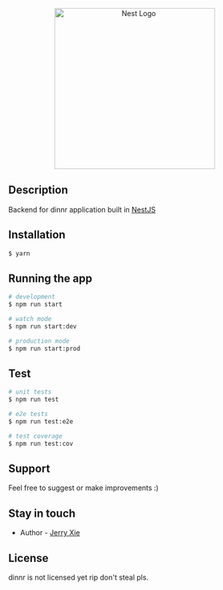 <p align="center">
  <a href="http://nestjs.com/" target="blank"><img src="https://nestjs.com/img/logo_text.svg" width="320" alt="Nest Logo" /></a>
</p>

## Description

Backend for dinnr application built in [NestJS](https://nestjs.com/)

## Installation

```bash
$ yarn
```

## Running the app

```bash
# development
$ npm run start

# watch mode
$ npm run start:dev

# production mode
$ npm run start:prod
```

## Test

```bash
# unit tests
$ npm run test

# e2e tests
$ npm run test:e2e

# test coverage
$ npm run test:cov
```

## Support

Feel free to suggest or make improvements :)

## Stay in touch

- Author - [Jerry Xie](https://jerryjrxie.me)

## License

  dinnr is not licensed yet rip don't steal pls.
